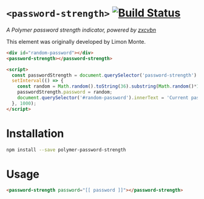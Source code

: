 # `<password-strength>` [![Build Status](https://travis-ci.org/Collaborne/polymer-password-strength.svg?branch=master)](https://travis-ci.org/Collaborne/polymer-password-strength)

_A Polymer password strength indicator, powered by [zxcvbn](https://github.com/dropbox/zxcvbn)_

This element was originally developed by Limon Monte.

```html
<div id="random-password"></div>
<password-strength></password-strength>

<script>
  const passwordStrength = document.querySelector('password-strength')
  setInterval(() => {
    const random = Math.random().toString(36).substring(Math.random()*10);
    passwordStrength.password = random;
    document.querySelector('#random-password').innerText = 'Current password: ' + random;
  }, 1000);
</script>
```


# Installation

```bash
npm install --save polymer-password-strength
```

# Usage

```html
<password-strength password="[[ password ]]"></password-strength>
```
